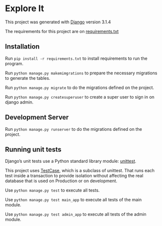 <h1>Explore It</h1>
<p>This project was generated with <a href="https://github.com/django/django">Django</a> version 3.1.4</p>
<p>The requirements for this project are on <a href="./requirements.txt">requirements.txt</a></p>

<h2>Installation</h2>
<p>Run <code>pip install -r requirements.txt</code> to install requirements to run the program.</p>
<p>Run <code>python manage.py makemimgrations</code> to prepare the necessary migrations to generate the tables.</p>
<p>Run <code>python manage.py migrate</code> to do the migrations defined on the project.</p>
<p>Run <code>python manage.py createsuperuser</code> to create a super user to sign in on django admin.</p>

<h2>Development Server</h2>
<p>Run <code>python manage.py runserver</code> to do the migrations defined on the project.</p>


<h2>Running unit tests</h2>

<p>Django’s unit tests use a Python standard library module: <a href="https://docs.python.org/3/library/unittest.html#module-unittest">unittest</a>.</p>
<p>This project uses <a href="https://docs.djangoproject.com/en/3.2/topics/testing/tools/#django.test.TestCase">TestCase</a>, which is a subclass of unittest. That runs each test inside a transaction to provide isolation without affecting the real database that is used on Production or on development.</p>
<p>Use <code>python manage.py test</code> to execute all tests. </p>

<p>Use <code>python manage.py test main_app</code> to execute all tests of the main module.</p>

<p>Use <code>python manage.py test admin_app</code> to execute all tests of the admin module.</p>
